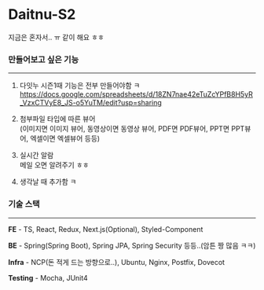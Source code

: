 # Daitnu-S2
지금은 혼자서.. ㅠ 같이 해요 ㅎㅎ

### 만들어보고 싶은 기능
---

1. 다잇누 시즌1때 기능은 전부 만들어야함 ㅋ<br>
https://docs.google.com/spreadsheets/d/18ZN7nae42eTuZcYPfB8H5yR_VzxCTVyE8_JS-o5YuTM/edit?usp=sharing

2. 첨부파일 타입에 따른 뷰어<br>
(이미지면 이미지 뷰어, 동영상이면 동영상 뷰어, PDF면 PDF뷰어, PPT면 PPT뷰어, 엑셀이면 엑셀뷰어 등등)

3. 실시간 알람<br>
메일 오면 알려주기 ㅎㅎ

4. 생각날 때 추가함 ㅋ


### 기술 스택
---

**FE** - TS, React, Redux, Next.js(Optional), Styled-Component

**BE** - Spring(Spring Boot), Spring JPA, Spring Security 등등..(암튼 짱 많음 ㅋㅋ)

**Infra** - NCP(돈 적게 드는 방향으로..), Ubuntu, Nginx, Postfix, Dovecot

**Testing** - Mocha, JUnit4
